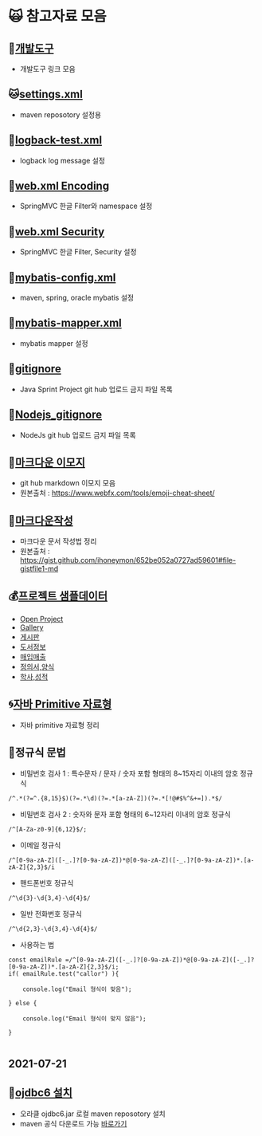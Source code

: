 # :scream_cat: 참고자료 모음

## :racehorse:[개발도구](https://github.com/callor/Reference/blob/master/개발자를_위한_도구.md)

- 개발도구 링크 모음

## :cat:[settings.xml](https://github.com/callor/Reference/tree/master/Setting/maven-repo)

- maven reposotory 설정용

## :ox:[logback-test.xml](https://github.com/callor/Reference/blob/master/Setting/logback/logback-test_UTF-8-new.xml)

- logback log message 설정

## :hamster:[web.xml Encoding](https://github.com/callor/Reference/blob/master/Setting/server/web_Kor.xml)

- SpringMVC 한글 Filter와 namespace 설정

## :hamster:[web.xml Security](https://github.com/callor/Reference/blob/master/Setting/server/web_Security.xml)

- SpringMVC 한글 Filter, Security 설정

## :dolphin:[mybatis-config.xml](https://github.com/callor/Reference/blob/master/Setting/mybatis/mybatis-config.xml)

- maven, spring, oracle mybatis 설정

## :ox:[mybatis-mapper.xml](https://github.com/callor/Reference/blob/master/Setting/mybatis/mybatis-mapper.xml)

- mybatis mapper 설정

## :blowfish:[gitignore](https://github.com/callor/Reference/blob/master/.gitignore)

- Java Sprint Project git hub 업로드 금지 파일 목록

## :dromedary_camel:[Nodejs_gitignore](https://github.com/callor/Reference/blob/master/.Nodejs_gitignore)

- NodeJs git hub 업로드 금지 파일 목록

## :blowfish:[마크다운 이모지](https://github.com/callor/Reference/blob/master/마크다운이모지.md)

- git hub markdown 이모지 모음
- 원본출처 : https://www.webfx.com/tools/emoji-cheat-sheet/

## :baby_chick:[마크다운작성](https://github.com/callor/Reference/blob/master/마크다운작성.md)

- 마크다운 문서 작성법 정리
- 원본출처 : https://gist.github.com/ihoneymon/652be052a0727ad59601#file-gistfile1-md

## :moneybag:[프로젝트 샘플데이터](https://github.com/callor/Reference/blob/master/샘플데이터)

- [Open Project](https://github.com/callor/Callor-Open-Project)
- [Gallery](https://github.com/callor/Reference/blob/master/샘플데이터/Gallery데이터)
- [게시판](https://github.com/callor/Reference/blob/master/샘플데이터/게시판데이터)
- [도서정보](https://github.com/callor/Reference/blob/master/샘플데이터/도서정보데이터)
- [매입매출](https://github.com/callor/Reference/blob/master/샘플데이터/매입매출데이터)
- [정의서,양식](https://github.com/callor/Reference/blob/master/샘플데이터/정의서파일)
- [학사,성적](https://github.com/callor/Reference/blob/master/샘플데이터/학사_성적데이터)

## :cyclone:[자바 Primitive 자료형](https://github.com/callor/Reference/blob/master/자바자료형.md)

- 자바 primitive 자료형 정리

## :dog:정규식 문법

- 비밀번호 검사 1 : 특수문자 / 문자 / 숫자 포함 형태의 8~15자리 이내의 암호 정규식

```
/^.*(?=^.{8,15}$)(?=.*\d)(?=.*[a-zA-Z])(?=.*[!@#$%^&+=]).*$/
```

- 비밀번호 검사 2 : 숫자와 문자 포함 형태의 6~12자리 이내의 암호 정규식

```
/^[A-Za-z0-9]{6,12}$/;
```

- 이메일 정규식

```
/^[0-9a-zA-Z]([-_.]?[0-9a-zA-Z])*@[0-9a-zA-Z]([-_.]?[0-9a-zA-Z])*.[a-zA-Z]{2,3}$/i
```

- 핸드폰번호 정규식

```
/^\d{3}-\d{3,4}-\d{4}$/
```

- 일반 전화번호 정규식

```
/^\d{2,3}-\d{3,4}-\d{4}$/
```

- 사용하는 법

```
const emailRule =/^[0-9a-zA-Z]([-_.]?[0-9a-zA-Z])*@[0-9a-zA-Z]([-_.]?[0-9a-zA-Z])*.[a-zA-Z]{2,3}$/i;
if( emailRule.test("callor") ){

	console.log("Email 형식이 맞음");

} else {

	console.log("Email 형식이 맞지 않음");

}


```

## 2021-07-21

## :dog:[ojdbc6 설치](https://github.com/callor/Reference/blob/master/Setting/Ojdbc6_Maven_Local.md)

- 오라클 ojdbc6.jar 로컬 maven reposotory 설치
- maven 공식 다운로드 가능
  [바로가기](https://mvnrepository.com/artifact/com.oracle.database.jdbc/ojdbc8)
